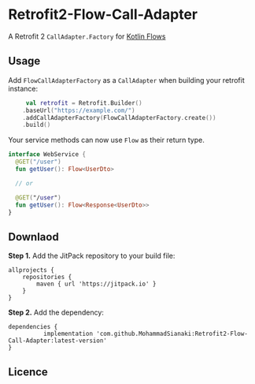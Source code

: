 # Retrofit2-Flow-Call-Adapter
A Retrofit 2 `CallAdapter.Factory` for [Kotlin Flows](https://kotlin.github.io/kotlinx.coroutines/kotlinx-coroutines-core/kotlinx.coroutines.flow/-flow/)

## Usage
Add `FlowCallAdapterFactory` as a `CallAdapter` when building your retrofit instance:

```Kotlin
     val retrofit = Retrofit.Builder()
    .baseUrl("https://example.com/")
    .addCallAdapterFactory(FlowCallAdapterFactory.create())
    .build()
```

Your service methods can now use `Flow` as their return type.

```Kotlin
interface WebService {
  @GET("/user")
  fun getUser(): Flow<UserDto>

  // or

  @GET("/user")
  fun getUser(): Flow<Response<UserDto>>
}
````

## Downlaod
**Step 1.** Add the JitPack repository to your build file:

```Gradle
allprojects {
    repositories {
        maven { url 'https://jitpack.io' }
    }
}
```

**Step 2.** Add the dependency:

```Gradle
dependencies {
	      implementation 'com.github.MohammadSianaki:Retrofit2-Flow-Call-Adapter:latest-version'
}
```

## Licence
